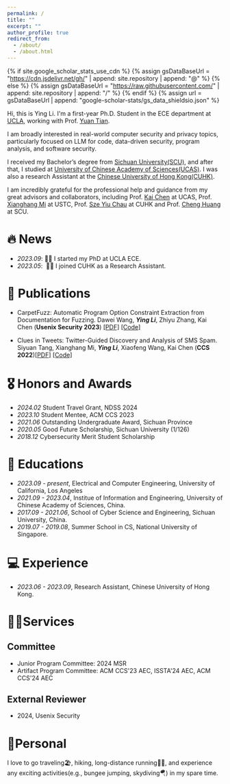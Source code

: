 ```yaml
---
permalink: /
title: ""
excerpt: ""
author_profile: true
redirect_from: 
  - /about/
  - /about.html
---
```


{% if site.google_scholar_stats_use_cdn %}
{% assign gsDataBaseUrl = "https://cdn.jsdelivr.net/gh/" | append: site.repository | append: "@" %}
{% else %}
{% assign gsDataBaseUrl = "https://raw.githubusercontent.com/" | append: site.repository | append: "/" %}
{% endif %}
{% assign url = gsDataBaseUrl | append: "google-scholar-stats/gs_data_shieldsio.json" %}

<span class='anchor' id='about-me'></span>

Hi, this is Ying Li. I'm a first-year Ph.D. Student in the ECE department at [UCLA](https://www.ee.ucla.edu/), working with Prof. [Yuan Tian](https://www.ytian.info/). 

I am broadly interested in real-world computer security and privacy topics, particularly focused on LLM for code, data-driven security, program analysis,  and software security.

I received my Bachelor’s degree from [Sichuan University(SCU)](https://en.scu.edu.cn/), and after that, I studied at [University of Chinese Academy of Sciences(UCAS)](https://english.ucas.ac.cn/). I was also a research Assistant at the [Chinese University of Hong Kong(CUHK)](https://www.cuhk.edu.hk/). 

I am incredibly grateful for the professional help and guidance from my great advisors and collaborators, including Prof. [Kai Chen](http://kaichen.org/) at UCAS, Prof. [Xianghang Mi](https://xianghang.me/) at USTC, Prof. [Sze Yiu Chau](https://szeyiuchau.github.io/) at CUHK and Prof. [Cheng Huang](https://chenghuang.org/) at SCU.

<!-- Things will go more later. -->
<!-- I am broadly interested in the data-driven security, IoT security, and program analysis. -->

# 🔥 News
- *2023.09*: 🎉🎉 I started my PhD at UCLA ECE.
- *2023.05*: &nbsp;🎉🎉 I joined CUHK as a Research Assistant.
  <!-- - *2022.02*: &nbsp;🎉🎉 Lorem ipsum dolor sit amet, consectetur adipiscing elit. Vivamus ornare aliquet ipsum, ac tempus justo dapibus sit amet.  -->

# 📝 Publications 

-  CarpetFuzz: Automatic Program Option Constraint Extraction from Documentation for Fuzzing. Dawei Wang, ***Ying Li***, Zhiyu Zhang, Kai Chen (**Usenix Security 2023**) [[PDF]](https://www.usenix.org/conference/usenixsecurity23/presentation/wang-dawei) [[Code]](https://github.com/waugustus/CarpetFuzz)
  
-  Clues in Tweets: Twitter-Guided Discovery and Analysis of SMS Spam. Siyuan Tang, Xianghang Mi,  ***Ying Li***, Xiaofeng Wang, Kai Chen (**CCS 2022**)[[PDF]](https://dl.acm.org/doi/abs/10.1145/3548606.3559351) [[Code]](https://sites.google.com/view/twitterspamsms)

# 🎖 Honors and Awards
- *2024.02* Student Travel Grant, NDSS 2024
- *2023.10* Student Mentee, ACM CCS 2023
- *2021.06* Outstanding Undergraduate Award, Sichuan Province
- *2020.05* Good Future Scholarship, Sichuan University (1/126)
- *2018.12* Cybersecurity Merit Student Scholarship

# 📖 Educations
- *2023.09 - present*, Electrical and Computer Engineering, University of California, Los Angeles
- *2021.09 - 2023.04*, Institue of Information and Engineering, University of Chinese Academy of Sciences, China.
- *2017.09 - 2021.06*, School of Cyber Science and Engineering, Sichuan University, China.
- *2019.07 - 2019.08*, Summer School in CS, National University of Singapore.


# 💻 Experience
- *2023.06 - 2023.09*, Research Assistant, Chinese University of Hong Kong.

#  🏃‍♀️Services

## Committee

- Junior Program Committee: 2024 MSR
- Artifact Program Committee: ACM CCS'23 AEC, ISSTA'24 AEC, ACM CCS'24 AEC

## External Reviewer

- 2024, Usenix Security

#  🥰Personal

I love to go traveling🏖, hiking, long-distance running🏃‍♀️, and experience any exciting activities(e.g., bungee jumping, skydiving🪂) in my spare time.